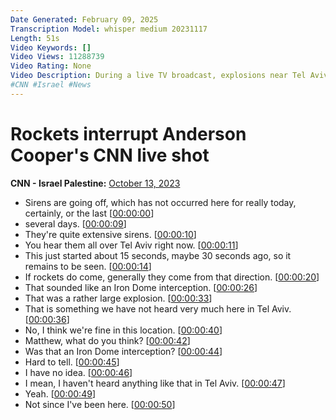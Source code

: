 ```yaml
---
Date Generated: February 09, 2025
Transcription Model: whisper medium 20231117
Length: 51s
Video Keywords: []
Video Views: 11288739
Video Rating: None
Video Description: During a live TV broadcast, explosions near Tel Aviv, Israel, interrupted Anderson Cooper's air segment with Matthew Chance.
#CNN #Israel #News
---
```


# Rockets interrupt Anderson Cooper's CNN live shot
**CNN - Israel Palestine:** [October 13, 2023](https://www.youtube.com/watch?v=mc6MIsq2voU)
*  Sirens are going off, which has not occurred here for really today, certainly, or the last [[00:00:00](https://www.youtube.com/watch?v=mc6MIsq2voU&t=0.0s)]
*  several days. [[00:00:09](https://www.youtube.com/watch?v=mc6MIsq2voU&t=9.4s)]
*  They're quite extensive sirens. [[00:00:10](https://www.youtube.com/watch?v=mc6MIsq2voU&t=10.4s)]
*  You hear them all over Tel Aviv right now. [[00:00:11](https://www.youtube.com/watch?v=mc6MIsq2voU&t=11.4s)]
*  This just started about 15 seconds, maybe 30 seconds ago, so it remains to be seen. [[00:00:14](https://www.youtube.com/watch?v=mc6MIsq2voU&t=14.120000000000001s)]
*  If rockets do come, generally they come from that direction. [[00:00:20](https://www.youtube.com/watch?v=mc6MIsq2voU&t=20.76s)]
*  That sounded like an Iron Dome interception. [[00:00:26](https://www.youtube.com/watch?v=mc6MIsq2voU&t=26.24s)]
*  That was a rather large explosion. [[00:00:33](https://www.youtube.com/watch?v=mc6MIsq2voU&t=33.56s)]
*  That is something we have not heard very much here in Tel Aviv. [[00:00:36](https://www.youtube.com/watch?v=mc6MIsq2voU&t=36.72s)]
*  No, I think we're fine in this location. [[00:00:40](https://www.youtube.com/watch?v=mc6MIsq2voU&t=40.0s)]
*  Matthew, what do you think? [[00:00:42](https://www.youtube.com/watch?v=mc6MIsq2voU&t=42.599999999999994s)]
*  Was that an Iron Dome interception? [[00:00:44](https://www.youtube.com/watch?v=mc6MIsq2voU&t=44.32s)]
*  Hard to tell. [[00:00:45](https://www.youtube.com/watch?v=mc6MIsq2voU&t=45.32s)]
*  I have no idea. [[00:00:46](https://www.youtube.com/watch?v=mc6MIsq2voU&t=46.32s)]
*  I mean, I haven't heard anything like that in Tel Aviv. [[00:00:47](https://www.youtube.com/watch?v=mc6MIsq2voU&t=47.32s)]
*  Yeah. [[00:00:49](https://www.youtube.com/watch?v=mc6MIsq2voU&t=49.32s)]
*  Not since I've been here. [[00:00:50](https://www.youtube.com/watch?v=mc6MIsq2voU&t=50.32s)]
